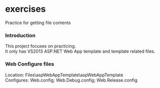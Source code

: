 # exercises
Practice for getting file contents

### Introduction
This project focuses on practicing.
<br/>
It only has VS2013 ASP.NET Web App template and template related files.

### Web Configure files
Location: Files\aspWebAppTemplate\aspWebAppTemplate
<br/>
Configures: Web.config; Web.Debug.config; Web.Release.config